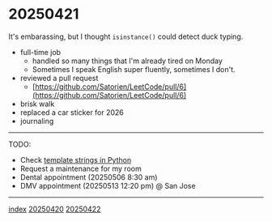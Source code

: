 <head><meta name="viewport" content="width=device-width, initial-scale=1.0, user-scalable=yes" /><meta charset="UTF-8"></head>

# 20250421

It's embarassing, but I thought `isinstance()` could detect duck typing.

- full-time job
	- handled so many things that I'm already tired on Monday
	- Sometimes I speak English super fluently, sometimes I don't.
- reviewed a pull request
	- [https://github.com/Satorien/LeetCode/pull/6](https://github.com/Satorien/LeetCode/pull/6)
- brisk walk
- replaced a car sticker for 2026
- journaling

---

TODO:

- Check [template strings in Python](https://docs.python.org/3/library/string.html#template-strings)
- Request a maintenance for my room
- Dental appointment (20250506 8:30 am)
- DMV appointment (20250513 12:20 pm) @ San Jose

---

[index](../../index.html)
[20250420](20250420.html)
[20250422](20250422.html)
